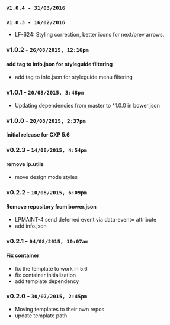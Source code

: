 ### `v1.0.4 - 31/03/2016`

### `v1.0.3 - 16/02/2016`
* LF-624: Styling correction, better icons for next/prev arrows.


### v1.0.2 - `26/08/2015, 12:16pm`
#### add tag to info.json for styleguide filtering  
* add tag to info.json for styleguide menu filtering  


### v1.0.1 - `20/08/2015, 3:48pm`
* Updating dependencies from master to ^1.0.0 in bower.json  


### v1.0.0 - `20/08/2015, 2:37pm`
#### Initial release for CXP 5.6  


### v0.2.3 - `14/08/2015, 4:54pm`
#### remove lp.utils  
* move design mode styles  


### v0.2.2 - `10/08/2015, 6:09pm`
#### Remove repository from bower.json  
* LPMAINT-4 send deferred event via data-event= attribute  
* add info.json  


### v0.2.1 - `04/08/2015, 10:07am`
#### Fix container  
* fix the template to work in 5.6  
* fix container initialization  
* add template dependency  


### v0.2.0 - `30/07/2015, 2:45pm`
* Moving templates to their own repos.  
* update template path  
